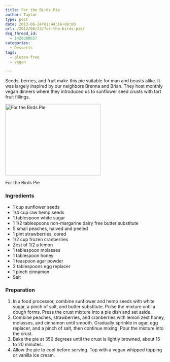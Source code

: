 ```yaml
---
title: For the Birds Pie
author: Taylor
type: post
date: 2013-06-24T01:44:16+00:00
url: /2013/06/23/for-the-birds-pie/
dsq_thread_id:
  - 1428380657
categories:
  - Desserts
tags:
  - gluten-free
  - vegan

---
```

Seeds, berries, and fruit make this pie suitable for man and beasts alike. It was largely inspired by our neighbors Brenna and Brian. They host monthly vegan dinners where they introduced us to sunflower seed crusts with tart fruit fillings.

<div id="attachment_3461" style="width: 310px" class="wp-caption alignright">
  <a href="{{% mediaroot %}}uploads/2013/06/P6233925-001.jpg" rel="lightbox[3444]"><img class="size-medium wp-image-3461" alt="For the Birds Pie" src="{{% mediaroot %}}uploads/2013/06/P6233925-001-300x225.jpg" width="300" height="225" srcset="{{% mediaroot %}}uploads/2013/06/P6233925-001-300x225.jpg 300w, {{% mediaroot %}}uploads/2013/06/P6233925-001.jpg 800w" sizes="(max-width: 300px) 100vw, 300px" /></a>
  
  <p class="wp-caption-text">
    For the Birds Pie
  </p>
</div>

### Ingredients

  * 1 cup sunflower seeds
  * 1/4 cup raw hemp seeds
  * 1 tablespoon white sugar
  * 1 1/2 tablespoons non-margarine dairy free butter substitute
  * <span style="line-height: 13px;">5 small peaches, halved and peeled </span>
  * 1 pint strawberries, cored
  * 1/2 cup frozen cranberries
  * Zest of 1/2 a lemon
  * 1 tablespoon molasses
  * 1 tablespoon honey
  * 1 teaspoon agar powder
  * 2 tablespoons egg replacer
  * 1 pinch cinnamon
  * Salt

### Preparation

  1. <span style="line-height: 13px;">In a food processor, combine sunflower and hemp seeds with white sugar, a pinch of salt, and butter substitute. Pulse the mixture until a dough forms. Press the crust mixture into a pie dish and set aside. </span>
  2. Combine peaches, strawberries, and cranberries with lemon zest honey, molasses, and cinnamon until smooth. Gradually sprinkle in agar, egg replacer, and a pinch of salt, then continue mixing. Pour the mixture into the crust.
  3. Bake the pie at 350 degrees until the crust is lightly browned, about 15 to 20 minutes.
  4. Allow the pie to cool before serving. Top with a vegan whipped topping or vanilla ice cream.

&nbsp;